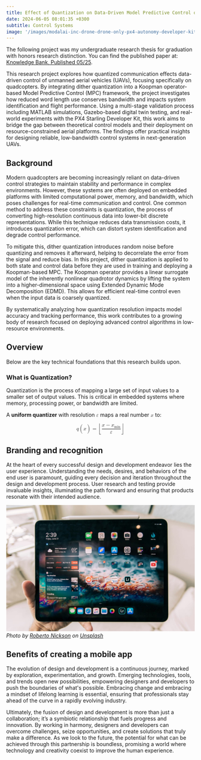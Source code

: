 ```yaml
---
title: Effect of Quantization on Data-Driven Model Predictive Control of Quadcopters
date: 2024-06-05 08:01:35 +0300
subtitle: Control Systems
image: '/images/modalai-inc-drone-drone-only-px4-autonomy-developer-kit-43777520206128_2048x2048.jpg'
---
```

The following project was my undergraduate research thesis for graduation with honors research distinction. You can find the published paper at: <a href="https://kb.osu.edu/handle/1811/105739">Knowledge Bank, Published 05/25</a>.

This research project explores how quantized communication effects data-driven control of unmanned aerial vehicles (UAVs), focusing specifically on quadcopters. By integrating dither quantization into a Koopman operator-based Model Predictive Control (MPC) framework, the project investigates how reduced word length use conserves bandwidth and impacts system identification and flight performance. Using a multi-stage validation process including MATLAB simulations, Gazebo-based digital twin testing, and real-world experiments with the PX4 Starling Developer Kit, this work aims to bridge the gap between theoretical control models and their deployment on resource-constrained aerial platforms. The findings offer practical insights for designing reliable, low-bandwidth control systems in next-generation UAVs.

## Background
Modern quadcopters are becoming increasingly reliant on data-driven control strategies to maintain stability and performance in complex environments. However, these systems are often deployed on embedded platforms with limited computational power, memory, and bandwidth, which poses challenges for real-time communication and control. One common method to address these constraints is quantization, the process of converting high-resolution continuous data into lower-bit discrete representations. While this technique reduces data transmission costs, it introduces quantization error, which can distort system identification and degrade control performance.

To mitigate this, dither quantization introduces random noise before quantizing and removes it afterward, helping to decorrelate the error from the signal and reduce bias. In this project, dither quantization is applied to both state and control data before they are used in training and deploying a Koopman-based MPC. The Koopman operator provides a linear surrogate model of the inherently nonlinear quadrotor dynamics by lifting the system into a higher-dimensional space using Extended Dynamic Mode Decomposition (EDMD). This allows for efficient real-time control even when the input data is coarsely quantized.

By systematically analyzing how quantization resolution impacts model accuracy and tracking performance, this work contributes to a growing body of research focused on deploying advanced control algorithms in low-resource environments.

## Overview
Below are the key technical foundations that this research builds upon.

### What is Quantization?
Quantization is the process of mapping a large set of input values to a smaller set of output values. This is critical in embedded systems where memory, processing power, or bandwidth are limited.

A <strong>uniform quantizer</strong> with resolution <math><mi>&#x03B5;</mi></math> maps a real number <math><mi>x</mi></math> to:

<math display="block">
  <mrow>
    <mi>q</mi><mo>(</mo><mi>x</mi><mo>)</mo><mo>=</mo>
    <mo>&#x230A;</mo>
    <mfrac>
      <mrow><mi>x</mi><mo>&#x2212;</mo><msub><mi>x</mi><mi>min</mi></msub></mrow>
      <mi>&#x03B5;</mi>
    </mfrac>
    <mo>&#x230B;</mo>
  </mrow>
</math>



## Branding and recognition

At the heart of every successful design and development endeavor lies the user experience. Understanding the needs, desires, and behaviors of the end user is paramount, guiding every decision and iteration throughout the design and development process. User research and testing provide invaluable insights, illuminating the path forward and ensuring that products resonate with their intended audience.

<div class="gallery-box">
  <div class="gallery">
    <img src="/images/project-example-5.jpg" loading="lazy" alt="Project">
  </div>
  <em>Photo by <a href="https://unsplash.com/@rpnickson">Roberto Nickson</a> on <a href="https://unsplash.com/">Unsplash</a></em>
</div>

## Benefits of creating a mobile app

The evolution of design and development is a continuous journey, marked by exploration, experimentation, and growth. Emerging technologies, tools, and trends open new possibilities, empowering designers and developers to push the boundaries of what's possible. Embracing change and embracing a mindset of lifelong learning is essential, ensuring that professionals stay ahead of the curve in a rapidly evolving industry.

Ultimately, the fusion of design and development is more than just a collaboration; it’s a symbiotic relationship that fuels progress and innovation. By working in harmony, designers and developers can overcome challenges, seize opportunities, and create solutions that truly make a difference. As we look to the future, the potential for what can be achieved through this partnership is boundless, promising a world where technology and creativity coexist to improve the human experience.

